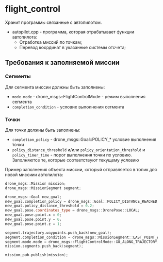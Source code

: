 # flight_control

Хранит программы связанные с автопилотом. 

- autopilot.cpp - программа, которая отрабатывает функции автопилота:
    - Отработка миссий по точкам;
    - Перевод координат в указанные системы отсчета;

## Требования к заполняемой миссии

### Сегменты

Для сегмента миссии должны быть заполнены:
- `mode.mode` - drone_msgs::FlightControlMode - режим выполнения сегмента
- `completion_condition` - условие выполнения сегмента


### Точки

Для точки должны быть заполнены:
- `completion_policy` - drone_msgs::Goal::POLICY_* условие выполнения точки
- `policy_distance_threshold` и/или `policy_orientation_threshold` и `policy_timer_time` - порог выполнения точки по условию. Заполняютсе те, которые соответствуют текущему условию

Пример заполнения объекта миссии, который отправляется в топик для новой миссиии автопилота:

```cpp 
drone_msgs::Mission mission;
drone_msgs::MissionSegment segment;

drone_msgs::Goal new_goal;
new_goal.completion_policy = drone_msgs::Goal::POLICY_DISTANCE_REACHED;
new_goal.policy_distance_threshold = 0.2;
new_goal.pose.coordinates_type = drone_msgs::DronePose::LOCAL;
new_goal.pose.point.x = 0;
new_goal.pose.point.y = 0;
new_goal.pose.point.z = 1;

segment.trajectory.waypoints.push_back(new_goal);
segment.completion_condition = drone_msgs::MissionSegment::LAST_POINT_ARRIVAL;
segment.mode.mode = drone_msgs::FlightControlMode::GO_ALONG_TRAJECTORY;
mission.segments.push_back(segment);

mission_pub.publish(mission);
```
